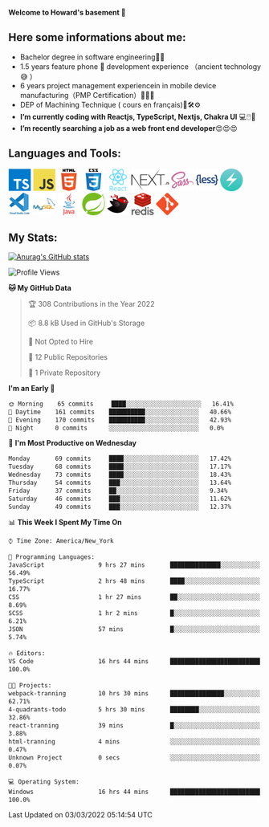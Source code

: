 **Welcome to Howard's basement  👋**
<!--
**howardding2000/howardding2000** is a ✨ _special_ ✨ repository because its `README.md` (this file) appears on your GitHub profile.

Here are some ideas to get you started: -->

**Here some informations about me:**  
---
- Bachelor degree in software engineering:man_student:
- 1.5 years feature phone :iphone: development experience （ancient technology :sweat_smile:	）
- 6 years project management experiencein in mobile device manufacturing（PMP Certification）:briefcase::necktie::pencil:
- DEP of Machining Technique ( cours en français):toolbox::hammer_and_wrench::gear:
- __I’m currently coding with Reactjs, TypeScript, Nextjs, Chakra UI__ :computer::computer_mouse::muscle:
- __I’m recently searching a job as a web front end developer__:heart_eyes::heart_eyes::heart_eyes:
<!--- Welcome to visite my website <a href="https://www.buding.ca">buding.ca</a>, although it's still under construction :sweat_smile::sweat_smile::sweat_smile:-->

**Languages and Tools:**  
---
<div>  
<a href="#"><img height="45" src="./assets/icons/typescript.svg" alt="TypeScript"></a>
<a href="#"><img height="45" src="./assets/icons/javascript.svg" alt="JavaScript"></a>
<a href="#"><img height="45" src="./assets/icons/html5.svg" alt="html5"></a>
<a href="#"><img height="45" src="./assets/icons/css3.svg" alt="CSS3"></a>
<a href="#"><img height="45" src="./assets/icons/react.svg" alt="React"></a>
<a href="#"><img height="45" src="./assets/icons/nextjs.svg" alt="Nextjs"></a>
<a href="#"><img height="45" src="./assets/icons/sass.svg" alt="SASS"></a>
<a href="#"><img height="45" src="./assets/icons/less.svg" alt="LESS"></a>
<a href="#"><img height="45" src="./assets/icons/logo-chakra-400x400.jpg" alt="Chakra UI"></a>
<!--<a href="#"><img height="45" src="./assets/icons/bootstrap.svg" alt="Bootstrap"></a>-->
<a href="#"><img height="45" src="./assets/icons/vscode.svg" alt="vscode"></a>
<a href="#"><img height="45" src="./assets/icons/mysql.svg" alt="MySQL"></a>
<a href="#"><img height="45" src="./assets/icons/java.svg" alt="JAVA"></a>
<a href="#"><img height="45" src="./assets/icons/spring.svg" alt="SpringBoot 2"></a>
<a href="#"><img height="45" src="./assets/icons/mybatis.svg" alt="MyBatis"></a>
<a href="#"><img height="45" src="./assets/icons/redis.svg" alt="Redis"></a>
<a href="#"><img height="45" src="./assets/icons/git.svg" alt="git"></a>
<!--<a href="#"><img height="45" src="./assets/icons/docker.svg" alt="docker"></a>-->
<!--<a href="#"><img height="45" src="./assets/icons/bash.svg" alt="bash"></a>-->
<!--<a href="#"><img height="45" src="./assets/icons/linux.svg" alt="Linux"></a>-->
</div>

**My Stats:**  
---
[![Anurag's GitHub stats](https://github-readme-stats.vercel.app/api?username=howardding2000&show_icons=true&theme=default)](#)

<!--START_SECTION:waka-->
![Profile Views](http://img.shields.io/badge/Profile%20Views-45-blue)

**🐱 My GitHub Data** 

> 🏆 308 Contributions in the Year 2022
 > 
> 📦 8.8 kB Used in GitHub's Storage 
 > 
> 🚫 Not Opted to Hire
 > 
> 📜 12 Public Repositories 
 > 
> 🔑 1 Private Repository 
 > 
**I'm an Early 🐤** 

```text
🌞 Morning    65 commits     ████░░░░░░░░░░░░░░░░░░░░░   16.41% 
🌆 Daytime    161 commits    ██████████░░░░░░░░░░░░░░░   40.66% 
🌃 Evening    170 commits    ██████████░░░░░░░░░░░░░░░   42.93% 
🌙 Night      0 commits      ░░░░░░░░░░░░░░░░░░░░░░░░░   0.0%

```
📅 **I'm Most Productive on Wednesday** 

```text
Monday       69 commits     ████░░░░░░░░░░░░░░░░░░░░░   17.42% 
Tuesday      68 commits     ████░░░░░░░░░░░░░░░░░░░░░   17.17% 
Wednesday    73 commits     ████░░░░░░░░░░░░░░░░░░░░░   18.43% 
Thursday     54 commits     ███░░░░░░░░░░░░░░░░░░░░░░   13.64% 
Friday       37 commits     ██░░░░░░░░░░░░░░░░░░░░░░░   9.34% 
Saturday     46 commits     ███░░░░░░░░░░░░░░░░░░░░░░   11.62% 
Sunday       49 commits     ███░░░░░░░░░░░░░░░░░░░░░░   12.37%

```


📊 **This Week I Spent My Time On** 

```text
⌚︎ Time Zone: America/New_York

💬 Programming Languages: 
JavaScript               9 hrs 27 mins       ██████████████░░░░░░░░░░░   56.49% 
TypeScript               2 hrs 48 mins       ████░░░░░░░░░░░░░░░░░░░░░   16.77% 
CSS                      1 hr 27 mins        ██░░░░░░░░░░░░░░░░░░░░░░░   8.69% 
SCSS                     1 hr 2 mins         █░░░░░░░░░░░░░░░░░░░░░░░░   6.21% 
JSON                     57 mins             █░░░░░░░░░░░░░░░░░░░░░░░░   5.74%

🔥 Editors: 
VS Code                  16 hrs 44 mins      █████████████████████████   100.0%

🐱‍💻 Projects: 
webpack-tranning         10 hrs 30 mins      ███████████████░░░░░░░░░░   62.71% 
4-quadrants-todo         5 hrs 30 mins       ████████░░░░░░░░░░░░░░░░░   32.86% 
react-tranning           39 mins             █░░░░░░░░░░░░░░░░░░░░░░░░   3.88% 
html-tranning            4 mins              ░░░░░░░░░░░░░░░░░░░░░░░░░   0.47% 
Unknown Project          0 secs              ░░░░░░░░░░░░░░░░░░░░░░░░░   0.07%

💻 Operating System: 
Windows                  16 hrs 44 mins      █████████████████████████   100.0%

```


 Last Updated on 03/03/2022 05:14:54 UTC
<!--END_SECTION:waka-->

<!-- need to replace the icon sources

[![Top Langs](https://github-readme-stats.vercel.app/api/top-langs/?username=howardding2000&layout=compact)](#)

- 👯 I’m looking to collaborate on ...
- 🤔 I’m looking for help with ...
- 💬 Ask me about ...
- 📫 How to reach me: ...
- 😄 Pronouns: ...
- ⚡ Fun fact: ...
-->
